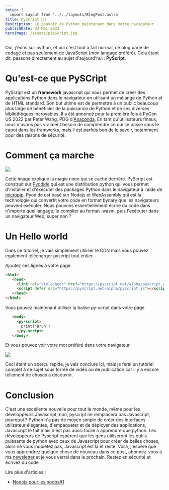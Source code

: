 ```yaml
---
setup: |
  import Layout from '../../layouts/BlogPost.astro'
title: PyScript 🥧📜
description: Le pouvoir de Python maintenant dans votre navigateur
publishDate: 03 Mai 2022
heroImage: /assets/pieScript.jpg
---
```


Oui, j'écris sur python, et oui c'est tout à fait normal, ce blog parle de codage et pas seulement de JavaScript (mon langage préféré). Cela étant dit, passons directement au sujet d'aujourd'hui : **PyScript**.
# Qu'est-ce que PySCript
PyScript est un **framework** javascript qui vous permet de créer des applications Python dans le navigateur en utilisant un mélange de Python et de HTML standard. Son but ultime est de permettre à un public beaucoup plus large de bénéficier de la puissance de Python et de ses diverses bibliothèques incroyables. Il a été annoncé pour la première fois à PyCon US 2022 par Peter Wang, PDG d'[Anaconda](https://www.anaconda.com).
En tant qu'utilisateurs finaux, nous n'avons pas vraiment besoin de comprendre ce qui se passe sous le capot dans les framworks, mais il est parfois bon de le savoir, notamment pour des raisons de sécurité.
# Comment ça marche

![](../../../assets/piestack.jpg)

Cette image explique la magie noire qui se cache derrière. PyScript est construit sur [Pyodide](https://pyodide.org/en/stable/) qui est une distribution python qui vous permet d'installer et d'exécuter des packages Python dans le navigateur à l'aide de [micropip](https://pyodide.org/fr/stable/). Pyodide est basé sur Nodejs et WebAssembly qui est la technologie qui convertit votre code en format bynary que les navigateurs peuvent exécuter. Nous pouvons essentiellement écrire du code dans n'importe quel langage, le compiler au format .wasm, puis l'exécuter dans un navigateur Web, super non ?

# Un Hello world
Dans ce tutoriel, je vais simplement utiliser le CDN mais vous pouvez également télécharger pyscript tout entier.

Ajoutez ces lignes à votre page
```html
<html>
   <head>
     <link rel="stylesheet" href="https://pyscript.net/alpha/pyscript.css" />
     <script defer src="https://pyscript.net/alpha/pyscript.js"></script>
   </head>
</html>
```
Vous pouvez maintenant utiliser la balise py-script dans votre page

```html
   <body>
     <py-script>
       print('Bruh')
     </py-script>
   </body>
```
Et vous pouvez voir votre mot préféré dans votre navigateur

![](../../../assets/pybruh.jpg)

Ceci étant un aperçu rapide, je vais conclure ici, mais je ferai un tutoriel complet à ce sujet sous forme de vidéo ou de publication car il y a encore tellement de choses à découvrir.

# Conclusion
C'est une excellente nouvelle pour tout le monde, même pour les développeurs Javascript, non, pyscript ne remplacera pas Javascript, pourquoi ? Python n'a pas de moyen simple de créer des interfaces utilisateur élégantes, d'empaqueter et de déployer des applications, Javascript le fait mais n'est pas aussi facile à apprendre que python. Les développeurs de Pyscript espèrent que les gens utiliseront les outils puissants de python avec ceux de Javascript pour créer de belles choses, alors ne vous inquiétez pas, Javascript est là et reste.
Voilà, j'espère que vous apprendrez quelque chose de nouveau dans ce post, abonnez-vous à ma [newsletter](/subscribe) et je vous verrai dans le prochain. Restez en sécurité et écrivez du code

Lire plus d'articles :
- [Nodejs pour les noobs#1](/postsfr/nodejs-for-potatoes)